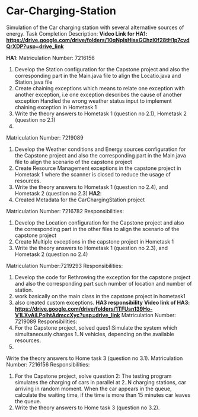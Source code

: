 # Car-Charging-Station
Simulation of the Car charging station with several alternative sources of energy. 
Task Completion Description:
**Video Link for HA1: https://drive.google.com/drive/folders/10qNpIsHisxGChzI0f28tH1p7cvdQrXDP?usp=drive_link**

**HA1**:
Matriculation Number: 7216156
1. Develop the Station configuration for the Capstone project and also the corresponding part in the Main.java file to align the Locatio.java and Station.java file
2. Create chaining exceptions which means to relate one exception with another exception, i.e one exception describes the cause of another exception
   Handled the wrong weather status input to implement chaining exception in Hometask 1
3. Write the theory answers to Hometask 1 (question no 2.1), Hometask 2 (question no 2.1)
4. 
Matriculation Number: 7219089
1. Develop the Weather conditions and Energy sources configuration for the Capstone project and also the corresponding part in the Main.java file to align the scenario of the capstone project
2. Create Resource Management exceptions in the capstone project in Hometask 1 where the scanner is closed to reduce the usage of resources.
3. Write the theory answers to Hometask 1 (question no 2.4), and Hometask 2 (question no 2.3)
**HA2**:
1. Created Metadata for the CarChargingStation project


Matriculation Number: 7216782
Responsibilities: 
1. Develop the Location configuration for the Capstone project and also the corresponding part in the other files to align the scenario of the capstone project
2. Create Multiple exceptions in the capstone project in Hometask 1 
3. Write the theory answers to Hometask 1 (question no 2.3), and Hometask 2 (question no 2.4)
   
Matriculation Number:7219293
Responsibilities:

1. Develop the code for Rethrowing the exception for the capstone project and also the corresponding part such number of location and number of station.
2. work basically on the main class in the capstone project in hometask1
3. also created custom exceptions.
**HA3 responsibility**
**Video link of HA3: https://drive.google.com/drive/folders/1TFUsn139Ho-V1LXvAiLPolhtAdmccXyc?usp=drive_link**
Matriculation Number: 7219089
Responsibilities:
1. For the Capstone project, solved ques1:Simulate the system which simultaneously charges 1..N vehicles, depending on the available resources.
2.
Write the theory answers to Home task 3 (question no 3.1).
Matriculation Number: 7216156
Responsibilities:
1. For the Capstone project, solve question 2: The testing program simulates the charging of cars in parallel at 2..N charging stations, car arriving in random moment. When the car appears in the queue, calculate the waiting time, if the time is more than 15 minutes car leaves the queue.
2. Write the theory answers to Home task 3 (question no 3.2).

